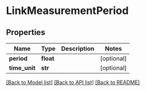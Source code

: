# LinkMeasurementPeriod

## Properties
Name | Type | Description | Notes
------------ | ------------- | ------------- | -------------
**period** | **float** |  | [optional] 
**time_unit** | **str** |  | [optional] 

[[Back to Model list]](../README.md#documentation-for-models) [[Back to API list]](../README.md#documentation-for-api-endpoints) [[Back to README]](../README.md)


